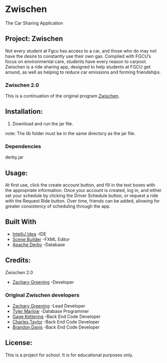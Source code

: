 # Zwischen

The Car Sharing Application

## Project: Zwischen

Not every student at Fgcu has access to a car, and those who do may not have the desire to constantly use their own gas.
Compiled with FGCU’s focus on environmental care, students have every reason to carpool. Zwischen is a ride sharing app,
designed to help students at FGCU get around, as well as helping to reduce car emissions and forming friendships.

### Zwischen 2.0

This is a continuation of the original program [Zwischen](https://github.com/zgreening/Zwischen).



## Installation:

1. Download and run the jar file.

note: The lib folder must be in the same directory as the jar file.

### Dependencies

derby.jar

## Usage:

At first use, click the create account button, and fill in the text boxes with the appropriate information.
Once your account is created, log in, and either set your schedule by clicking the Driver Schedule button, 
or request a ride with the Request Ride button. Over time, friends can be added,
allowing for greater consistency of scheduling through the app.

## Built With

* [IntelliJ Idea](https://www.jetbrains.com/idea/) -IDE
* [Scene Builder](https://gluonhq.com/products/scene-builder/) -FXML Editor
* [Apache Derby](https://db.apache.org/derby/) -Database

## Credits:

Zwischen 2.0
* [Zachary Greening](https://github.com/zgreening) -Developer


### Original Zwischen developers
* [Zachary Greening](https://github.com/zgreening) -Lead Developer
* [Tyler Marlow](https://github.com/Tmarlow98) -Database Programmer
* [Gage Kettering](https://github.com/CluckHeads) -Back End Code Developer
* [Charles Taylor](https://github.com/ChuckT95) -Back End Code Developer
* [Brandon Davis](https://github.com/btdavis3378) -Back End Code Developer

## License:

This is a project for school. It is for educational purposes only.
